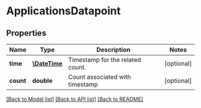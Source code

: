# ApplicationsDatapoint

## Properties
Name | Type | Description | Notes
------------ | ------------- | ------------- | -------------
**time** | [**\DateTime**](\DateTime.md) | Timestamp for the related count. | [optional] 
**count** | **double** | Count associated with timestamp | [optional] 

[[Back to Model list]](../README.md#documentation-for-models) [[Back to API list]](../README.md#documentation-for-api-endpoints) [[Back to README]](../README.md)



